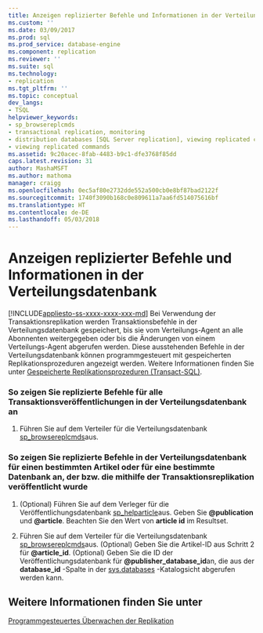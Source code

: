 ```yaml
---
title: Anzeigen replizierter Befehle und Informationen in der Verteilungsdatenbank | Microsoft-Dokumentation
ms.custom: ''
ms.date: 03/09/2017
ms.prod: sql
ms.prod_service: database-engine
ms.component: replication
ms.reviewer: ''
ms.suite: sql
ms.technology:
- replication
ms.tgt_pltfrm: ''
ms.topic: conceptual
dev_langs:
- TSQL
helpviewer_keywords:
- sp_browsereplcmds
- transactional replication, monitoring
- distribution databases [SQL Server replication], viewing replicated commands
- viewing replicated commands
ms.assetid: 9c20acec-8fab-4483-b9c1-dfe3768f85dd
caps.latest.revision: 31
author: MashaMSFT
ms.author: mathoma
manager: craigg
ms.openlocfilehash: 0ec5af80e2732dde552a500cb0e8bf87bad2122f
ms.sourcegitcommit: 1740f3090b168c0e809611a7aa6fd514075616bf
ms.translationtype: HT
ms.contentlocale: de-DE
ms.lasthandoff: 05/03/2018
---
```

# <a name="view-replicated-commands-and-information-in-distribution-database"></a>Anzeigen replizierter Befehle und Informationen in der Verteilungsdatenbank
[!INCLUDE[appliesto-ss-xxxx-xxxx-xxx-md](../../../includes/appliesto-ss-xxxx-xxxx-xxx-md.md)]
  Bei Verwendung der Transaktionsreplikation werden Transaktionsbefehle in der Verteilungsdatenbank gespeichert, bis sie vom Verteilungs-Agent an alle Abonnenten weitergegeben oder bis die Änderungen von einem Verteilungs-Agent abgerufen werden. Diese ausstehenden Befehle in der Verteilungsdatenbank können programmgesteuert mit gespeicherten Replikationsprozeduren angezeigt werden. Weitere Informationen finden Sie unter [Gespeicherte Replikationsprozeduren &#40;Transact-SQL&#41;](../../../relational-databases/system-stored-procedures/replication-stored-procedures-transact-sql.md).  
  
### <a name="to-view-replicated-commands-from-all-transactional-publications-in-the-distribution-database"></a>So zeigen Sie replizierte Befehle für alle Transaktionsveröffentlichungen in der Verteilungsdatenbank an  
  
1.  Führen Sie auf dem Verteiler für die Verteilungsdatenbank [sp_browsereplcmds](../../../relational-databases/system-stored-procedures/sp-browsereplcmds-transact-sql.md)aus.  
  
### <a name="to-view-replicated-commands-in-the-distribution-database-from-a-specific-article-or-from-a-specific-database-published-using-transactional-replication"></a>So zeigen Sie replizierte Befehle in der Verteilungsdatenbank für einen bestimmten Artikel oder für eine bestimmte Datenbank an, der bzw. die mithilfe der Transaktionsreplikation veröffentlicht wurde  
  
1.  (Optional) Führen Sie auf dem Verleger für die Veröffentlichungsdatenbank [sp_helparticle](../../../relational-databases/system-stored-procedures/sp-helparticle-transact-sql.md)aus. Geben Sie **@publication** und **@article**. Beachten Sie den Wert von **article id** im Resultset.  
  
2.  Führen Sie auf dem Verteiler für die Verteilungsdatenbank [sp_browsereplcmds](../../../relational-databases/system-stored-procedures/sp-browsereplcmds-transact-sql.md)aus. (Optional) Geben Sie die Artikel-ID aus Schritt 2 für **@article_id**. (Optional) Geben Sie die ID der Veröffentlichungsdatenbank für **@publisher_database_id**an, die aus der **database_id** -Spalte in der [sys.databases](../../../relational-databases/system-catalog-views/sys-databases-transact-sql.md) -Katalogsicht abgerufen werden kann.  
  
## <a name="see-also"></a>Weitere Informationen finden Sie unter  
 [Programmgesteuertes Überwachen der Replikation](../../../relational-databases/replication/monitor/programmatically-monitor-replication.md)  
  
  
